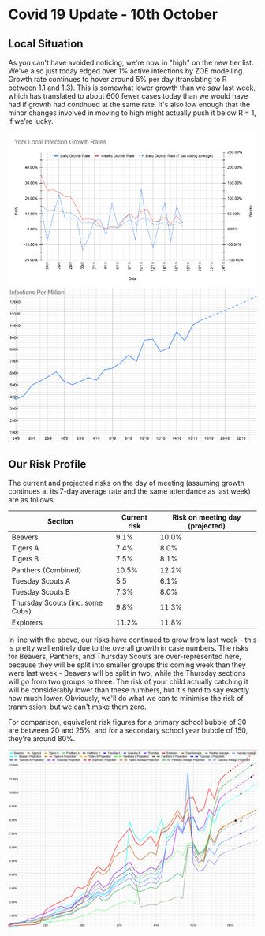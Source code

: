 # Covid 19 Update - 10th October

## Local Situation

As you can't have avoided noticing, we're now in "high" on the new tier list. We've also just today edged over 1% active infections by ZOE modelling. Growth rate continues to hover around 5% per day (translating to R between 1.1 and 1.3). This is somewhat lower growth than we saw last week, which has translated to about 600 fewer cases today than we would have had if growth had continued at the same rate. It's also low enough that the minor changes involved in moving to high might actually push it below R = 1, if we're lucky. 

![Graph of infections](g81.png)
![Graph of infection growth rates](g82.png)

## Our Risk Profile

The current and projected risks on the day of meeting (assuming growth continues at its 7-day average rate and the same attendance as last week) are as follows: 

| Section  | Current risk | Risk on meeting day (projected) |
| ---      | --- | --- | 
| Beavers  | 9.1% | 10.0% |
| Tigers A | 7.4% | 8.0% |
| Tigers B | 7.5% | 8.1% |
| Panthers (Combined) | 10.5% | 12.2% |
| Tuesday Scouts A | 5.5 | 6.1% |
| Tuesday Scouts B | 7.3% | 8.0% |
| Thursday Scouts (inc. some Cubs) | 9.8% | 11.3% |
| Explorers | 11.2% | 11.8% |

In line with the above, our risks have continued to grow from last week - this is pretty well entirely due to the overall growth in case numbers. The risks for Beavers, Panthers, and Thursday Scouts are over-represented here, because they will be split into smaller groups this coming week than they were last week - Beavers will be split in two, while the Thursday sections will go from two groups to three.  The risk of your child actually catching it will be considerably lower than these numbers, but it's hard to say exactly how much lower. Obviously, we'll do what we can to minimise the risk of tranmission, but we can't make them zero. 

For comparison, equivalent risk figures for a primary school bubble of 30 are between 20 and 25%, and for a secondary school year bubble of 150, they're around 80%. 


![Risk graph](g83.png)

